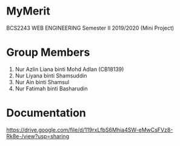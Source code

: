 # MyMerit
BCS2243 WEB ENGINEERING Semester II 2019/2020 (Mini Project) 

# Group Members
1. Nur Azlin Liana binti Mohd Adlan (CB18139) 
2. Nur Liyana binti Shamsuddin 
3. Nur Ain binti Shamsul 
4. Nur Fatimah binti Basharudin

# Documentation
https://drive.google.com/file/d/119rxLfbS6Mhia4SW-eMwCsFVz8-Rk8e-/view?usp=sharing

